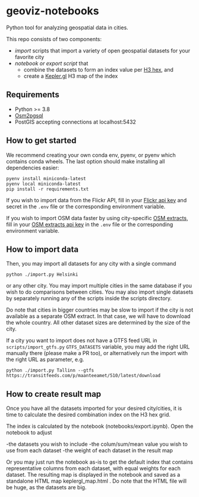 # geoviz-notebooks

Python tool for analyzing geospatial data in cities.

This repo consists of two components:
- *import* scripts that import a variety of open geospatial datasets for your favorite city
- *notebook or export script* that
  - combine the datasets to form an index value per [H3 hex](https://github.com/uber/h3), and
  - create a [Kepler.gl](https://github.com/keplergl/kepler.gl) H3 map of the index

## Requirements

* Python >= 3.8
* [Osm2pgsql](https://osm2pgsql.org/doc/install.html)
* PostGIS accepting connections at localhost:5432

## How to get started

We recommend creating your own conda env, pyenv, or pyenv which contains conda wheels.
The last option should make installing all dependencies easier:

```
pyenv install miniconda-latest
pyenv local miniconda-latest
pip install -r requirements.txt
```

If you wish to import data from the Flickr API, fill in your
[Flickr api key](https://www.flickr.com/services/api/misc.api_keys.html) and secret
in the `.env` file or the corresponding environment variable.

If you wish to import OSM data faster by using city-specific
[OSM extracts](https://www.interline.io/osm/extracts/), fill in your
[OSM extracts api key](https://app.interline.io/products/osm_extracts/orders/new)
in the `.env` file or the corresponding environment variable.

## How to import data

Then, you may import all datasets for any city with a single command

```
python ./import.py Helsinki
```

or any other city. You may import multiple cities in the same database if you wish to do
comparisons between cities. You may also import single datasets by separately running any of
the scripts inside the scripts directory.

Do note that cities in bigger countries may be slow to import if the city is not available
as a separate OSM extract. In that case, we will have to download the whole country. All other
dataset sizes are determined by the size of the city.

If a city you want to import does not have a GTFS feed URL in `scripts/import_gtfs.py`
`GTFS_DATASETS` variable, you may add the right URL manually there (please make a PR too), or
alternatively run the import with the right URL as parameter, e.g.

```
python ./import.py Tallinn --gtfs https://transitfeeds.com/p/maanteeamet/510/latest/download
```

## How to create result map

Once you have all the datasets imported for your desired city/cities, it is time to calculate
the desired combination index on the H3 hex grid.

The index is calculated by the notebook (notebooks/export.ipynb). Open the notebook to adjust

  -the datasets you wish to include
  -the colum/sum/mean value you wish to use from each dataset
  -the weight of each dataset in the result map

Or you may just run the notebook as-is to get the default index that contains representative
columns from each dataset, with equal weights for each dataset. The resulting map is displayed
in the notebook and saved as a standalone HTML map keplergl_map.html . Do note that the HTML
file will be huge, as the datasets are big.


